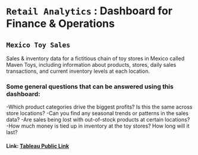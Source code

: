 # `Retail Analytics` : Dashboard for Finance & Operations

## `Mexico Toy Sales`
Sales & inventory data for a fictitious chain of toy stores in Mexico called Maven Toys, including information about products, stores, daily sales transactions, and current inventory levels at each location.

### Some general questions that can be answered using this dashboard:
-Which product categories drive the biggest profits? Is this the same across store locations?
-Can you find any seasonal trends or patterns in the sales data?
-Are sales being lost with out-of-stock products at certain locations?
-How much money is tied up in inventory at the toy stores? How long will it last?

#### Link: <a href="https://public.tableau.com/app/profile/mounika.pokuri/viz/Toystore-General/Financials"> Tableau Public Link </a>
